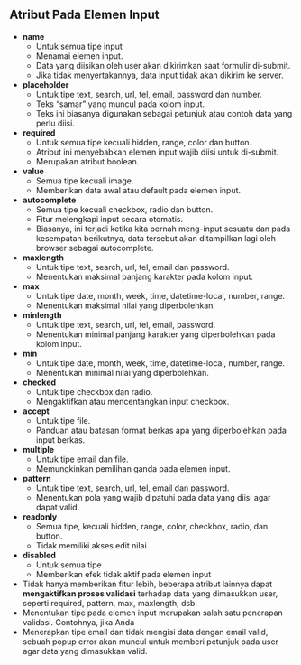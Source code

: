 ## Atribut Pada Elemen Input

- **name**
  - Untuk semua tipe input
  - Menamai elemen input.
  - Data yang diisikan oleh user akan dikirimkan saat formulir di-submit.
  - Jika tidak menyertakannya, data input tidak akan dikirim ke server.
- **placeholder**
  - Untuk tipe text, search, url, tel, email, password dan number.
  - Teks “samar” yang muncul pada kolom input.
  - Teks ini biasanya digunakan sebagai petunjuk atau contoh data yang perlu diisi.
- **required**
  - Untuk semua tipe kecuali hidden, range, color dan button.
  - Atribut ini menyebabkan elemen input wajib diisi untuk di-submit.
  - Merupakan atribut boolean.
- **value**
  - Semua tipe kecuali image.
  - Memberikan data awal atau default pada elemen input.
- **autocomplete**
  - Semua tipe kecuali checkbox, radio dan button.
  - Fitur melengkapi input secara otomatis.
  - Biasanya, ini terjadi ketika kita pernah meng-input sesuatu dan pada kesempatan berikutnya, data tersebut akan ditampilkan lagi oleh browser sebagai autocomplete.
- **maxlength**
  - Untuk tipe text, search, url, tel, email dan password.
  - Menentukan maksimal panjang karakter pada kolom input.
- **max**
  - Untuk tipe date, month, week, time, datetime-local, number, range.
  - Menentukan maksimal nilai yang diperbolehkan.
- **minlength**
  - Untuk tipe text, search, url, tel, email, password.
  - Menentukan minimal panjang karakter yang diperbolehkan pada kolom input.
- **min**
  - Untuk tipe date, month, week, time, datetime-local, number, range.
  - Menentukan minimal nilai yang diperbolehkan.
- **checked**
  - Untuk tipe checkbox dan radio.
  - Mengaktifkan atau mencentangkan input checkbox.
- **accept**
  - Untuk tipe file.
  - Panduan atau batasan format berkas apa yang diperbolehkan pada input berkas.
- **multiple**
  - Untuk tipe email dan file.
  - Memungkinkan pemilihan ganda pada elemen input.
- **pattern**
  - Untuk tipe text, search, url, tel, email dan password.
  - Menentukan pola yang wajib dipatuhi pada data yang diisi agar dapat valid.
- **readonly**
  - Semua tipe, kecuali hidden, range, color, checkbox, radio, dan button.
  - Tidak memiliki akses edit nilai.
- **disabled**
  - Untuk semua tipe
  - Memberikan efek tidak aktif pada elemen input
    <br>
- Tidak hanya memberikan fitur lebih, beberapa atribut lainnya dapat **mengaktifkan proses validasi** terhadap data yang dimasukkan user, seperti required, pattern, max, maxlength, dsb.
- Menentukan tipe pada elemen input merupakan salah satu penerapan validasi. Contohnya, jika Anda
- Menerapkan tipe email dan tidak mengisi data dengan email valid, sebuah popup error akan muncul untuk memberi petunjuk pada user agar data yang dimasukkan valid.
